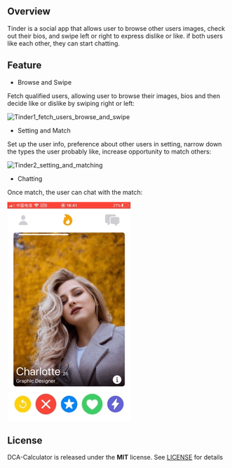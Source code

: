 ## Overview

Tinder is a social app that allows user to browse other users images, check out their bios, and swipe left or right to express dislike or like. if both users like each other, they can start chatting.

## Feature

* Browse and Swipe

Fetch qualified users, allowing user to browse their images, bios and then decide like or dislike by swiping right or left:

![Tinder1_fetch_users_browse_and_swipe](Presentation/Tinder1_fetch_users_browse_and_swipe.gif)

* Setting and Match

Set up the user info, preference about other users in setting, narrow down the types  the user probably like, increase opportunity to match others:

![Tinder2_setting_and_matching](Presentation/Tinder2_setting_and_matching.gif)

* Chatting

Once match, the user can chat with the match:

![Tinder3_chatting](Presentation/Tinder3_chatting.gif)


## License
DCA-Calculator is released under the **MIT** license. See [LICENSE](https://opensource.org/licenses/MIT) for details